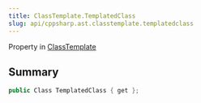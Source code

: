 ```yaml
---
title: ClassTemplate.TemplatedClass
slug: api/cppsharp.ast.classtemplate.templatedclass
---
```

Property in [ClassTemplate](/api/cppsharp/ast/classtemplate)

## Summary



```csharp
public Class TemplatedClass { get };
```

